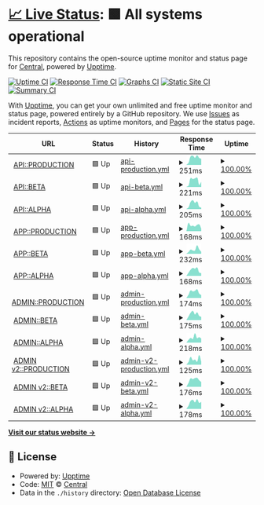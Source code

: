 # [📈 Live Status](https://centralplus-io.github.io/status-centralplus-io): <!--live status--> **🟩 All systems operational**

This repository contains the open-source uptime monitor and status page for [Central](https://app.centralplus.io), powered by [Upptime](https://github.com/upptime/upptime).

[![Uptime CI](https://github.com/centralplus-io/status-centralplus-io/workflows/Uptime%20CI/badge.svg)](https://github.com/centralplus-io/status-centralplus-io/actions?query=workflow%3A%22Uptime+CI%22)
[![Response Time CI](https://github.com/centralplus-io/status-centralplus-io/workflows/Response%20Time%20CI/badge.svg)](https://github.com/centralplus-io/status-centralplus-io/actions?query=workflow%3A%22Response+Time+CI%22)
[![Graphs CI](https://github.com/centralplus-io/status-centralplus-io/workflows/Graphs%20CI/badge.svg)](https://github.com/centralplus-io/status-centralplus-io/actions?query=workflow%3A%22Graphs+CI%22)
[![Static Site CI](https://github.com/centralplus-io/status-centralplus-io/workflows/Static%20Site%20CI/badge.svg)](https://github.com/centralplus-io/status-centralplus-io/actions?query=workflow%3A%22Static+Site+CI%22)
[![Summary CI](https://github.com/centralplus-io/status-centralplus-io/workflows/Summary%20CI/badge.svg)](https://github.com/centralplus-io/status-centralplus-io/actions?query=workflow%3A%22Summary+CI%22)

With [Upptime](https://upptime.js.org), you can get your own unlimited and free uptime monitor and status page, powered entirely by a GitHub repository. We use [Issues](https://github.com/centralplus-io/status-centralplus-io/issues) as incident reports, [Actions](https://github.com/centralplus-io/status-centralplus-io/actions) as uptime monitors, and [Pages](https://centralplus-io.github.io/status-centralplus-io) for the status page.

<!--start: status pages-->
<!-- This summary is generated by Upptime (https://github.com/upptime/upptime) -->
<!-- Do not edit this manually, your changes will be overwritten -->
<!-- prettier-ignore -->
| URL | Status | History | Response Time | Uptime |
| --- | ------ | ------- | ------------- | ------ |
| <img alt="" src="https://icons.duckduckgo.com/ip3/null.ico" height="13"> [API::PRODUCTION](https:/api.centralplus.io) | 🟩 Up | [api-production.yml](https://github.com/centraldevelopers/status-centralplus-io/commits/HEAD/history/api-production.yml) | <details><summary><img alt="Response time graph" src="./graphs/api-production/response-time-week.png" height="20"> 251ms</summary><br><a href="https://status.centralplus.io/history/api-production"><img alt="Response time 262" src="https://img.shields.io/endpoint?url=https%3A%2F%2Fraw.githubusercontent.com%2Fcentraldevelopers%2Fstatus-centralplus-io%2FHEAD%2Fapi%2Fapi-production%2Fresponse-time.json"></a><br><a href="https://status.centralplus.io/history/api-production"><img alt="24-hour response time 214" src="https://img.shields.io/endpoint?url=https%3A%2F%2Fraw.githubusercontent.com%2Fcentraldevelopers%2Fstatus-centralplus-io%2FHEAD%2Fapi%2Fapi-production%2Fresponse-time-day.json"></a><br><a href="https://status.centralplus.io/history/api-production"><img alt="7-day response time 251" src="https://img.shields.io/endpoint?url=https%3A%2F%2Fraw.githubusercontent.com%2Fcentraldevelopers%2Fstatus-centralplus-io%2FHEAD%2Fapi%2Fapi-production%2Fresponse-time-week.json"></a><br><a href="https://status.centralplus.io/history/api-production"><img alt="30-day response time 247" src="https://img.shields.io/endpoint?url=https%3A%2F%2Fraw.githubusercontent.com%2Fcentraldevelopers%2Fstatus-centralplus-io%2FHEAD%2Fapi%2Fapi-production%2Fresponse-time-month.json"></a><br><a href="https://status.centralplus.io/history/api-production"><img alt="1-year response time 262" src="https://img.shields.io/endpoint?url=https%3A%2F%2Fraw.githubusercontent.com%2Fcentraldevelopers%2Fstatus-centralplus-io%2FHEAD%2Fapi%2Fapi-production%2Fresponse-time-year.json"></a></details> | <details><summary><a href="https://status.centralplus.io/history/api-production">100.00%</a></summary><a href="https://status.centralplus.io/history/api-production"><img alt="All-time uptime 99.99%" src="https://img.shields.io/endpoint?url=https%3A%2F%2Fraw.githubusercontent.com%2Fcentraldevelopers%2Fstatus-centralplus-io%2FHEAD%2Fapi%2Fapi-production%2Fuptime.json"></a><br><a href="https://status.centralplus.io/history/api-production"><img alt="24-hour uptime 100.00%" src="https://img.shields.io/endpoint?url=https%3A%2F%2Fraw.githubusercontent.com%2Fcentraldevelopers%2Fstatus-centralplus-io%2FHEAD%2Fapi%2Fapi-production%2Fuptime-day.json"></a><br><a href="https://status.centralplus.io/history/api-production"><img alt="7-day uptime 100.00%" src="https://img.shields.io/endpoint?url=https%3A%2F%2Fraw.githubusercontent.com%2Fcentraldevelopers%2Fstatus-centralplus-io%2FHEAD%2Fapi%2Fapi-production%2Fuptime-week.json"></a><br><a href="https://status.centralplus.io/history/api-production"><img alt="30-day uptime 100.00%" src="https://img.shields.io/endpoint?url=https%3A%2F%2Fraw.githubusercontent.com%2Fcentraldevelopers%2Fstatus-centralplus-io%2FHEAD%2Fapi%2Fapi-production%2Fuptime-month.json"></a><br><a href="https://status.centralplus.io/history/api-production"><img alt="1-year uptime 99.99%" src="https://img.shields.io/endpoint?url=https%3A%2F%2Fraw.githubusercontent.com%2Fcentraldevelopers%2Fstatus-centralplus-io%2FHEAD%2Fapi%2Fapi-production%2Fuptime-year.json"></a></details>
| <img alt="" src="https://icons.duckduckgo.com/ip3/null.ico" height="13"> [API::BETA](https:/api-beta.centralplus.io) | 🟩 Up | [api-beta.yml](https://github.com/centraldevelopers/status-centralplus-io/commits/HEAD/history/api-beta.yml) | <details><summary><img alt="Response time graph" src="./graphs/api-beta/response-time-week.png" height="20"> 221ms</summary><br><a href="https://status.centralplus.io/history/api-beta"><img alt="Response time 247" src="https://img.shields.io/endpoint?url=https%3A%2F%2Fraw.githubusercontent.com%2Fcentraldevelopers%2Fstatus-centralplus-io%2FHEAD%2Fapi%2Fapi-beta%2Fresponse-time.json"></a><br><a href="https://status.centralplus.io/history/api-beta"><img alt="24-hour response time 177" src="https://img.shields.io/endpoint?url=https%3A%2F%2Fraw.githubusercontent.com%2Fcentraldevelopers%2Fstatus-centralplus-io%2FHEAD%2Fapi%2Fapi-beta%2Fresponse-time-day.json"></a><br><a href="https://status.centralplus.io/history/api-beta"><img alt="7-day response time 221" src="https://img.shields.io/endpoint?url=https%3A%2F%2Fraw.githubusercontent.com%2Fcentraldevelopers%2Fstatus-centralplus-io%2FHEAD%2Fapi%2Fapi-beta%2Fresponse-time-week.json"></a><br><a href="https://status.centralplus.io/history/api-beta"><img alt="30-day response time 252" src="https://img.shields.io/endpoint?url=https%3A%2F%2Fraw.githubusercontent.com%2Fcentraldevelopers%2Fstatus-centralplus-io%2FHEAD%2Fapi%2Fapi-beta%2Fresponse-time-month.json"></a><br><a href="https://status.centralplus.io/history/api-beta"><img alt="1-year response time 247" src="https://img.shields.io/endpoint?url=https%3A%2F%2Fraw.githubusercontent.com%2Fcentraldevelopers%2Fstatus-centralplus-io%2FHEAD%2Fapi%2Fapi-beta%2Fresponse-time-year.json"></a></details> | <details><summary><a href="https://status.centralplus.io/history/api-beta">100.00%</a></summary><a href="https://status.centralplus.io/history/api-beta"><img alt="All-time uptime 99.99%" src="https://img.shields.io/endpoint?url=https%3A%2F%2Fraw.githubusercontent.com%2Fcentraldevelopers%2Fstatus-centralplus-io%2FHEAD%2Fapi%2Fapi-beta%2Fuptime.json"></a><br><a href="https://status.centralplus.io/history/api-beta"><img alt="24-hour uptime 100.00%" src="https://img.shields.io/endpoint?url=https%3A%2F%2Fraw.githubusercontent.com%2Fcentraldevelopers%2Fstatus-centralplus-io%2FHEAD%2Fapi%2Fapi-beta%2Fuptime-day.json"></a><br><a href="https://status.centralplus.io/history/api-beta"><img alt="7-day uptime 100.00%" src="https://img.shields.io/endpoint?url=https%3A%2F%2Fraw.githubusercontent.com%2Fcentraldevelopers%2Fstatus-centralplus-io%2FHEAD%2Fapi%2Fapi-beta%2Fuptime-week.json"></a><br><a href="https://status.centralplus.io/history/api-beta"><img alt="30-day uptime 100.00%" src="https://img.shields.io/endpoint?url=https%3A%2F%2Fraw.githubusercontent.com%2Fcentraldevelopers%2Fstatus-centralplus-io%2FHEAD%2Fapi%2Fapi-beta%2Fuptime-month.json"></a><br><a href="https://status.centralplus.io/history/api-beta"><img alt="1-year uptime 99.99%" src="https://img.shields.io/endpoint?url=https%3A%2F%2Fraw.githubusercontent.com%2Fcentraldevelopers%2Fstatus-centralplus-io%2FHEAD%2Fapi%2Fapi-beta%2Fuptime-year.json"></a></details>
| <img alt="" src="https://icons.duckduckgo.com/ip3/null.ico" height="13"> [API::ALPHA](https:/api-alpha.centralplus.io) | 🟩 Up | [api-alpha.yml](https://github.com/centraldevelopers/status-centralplus-io/commits/HEAD/history/api-alpha.yml) | <details><summary><img alt="Response time graph" src="./graphs/api-alpha/response-time-week.png" height="20"> 205ms</summary><br><a href="https://status.centralplus.io/history/api-alpha"><img alt="Response time 244" src="https://img.shields.io/endpoint?url=https%3A%2F%2Fraw.githubusercontent.com%2Fcentraldevelopers%2Fstatus-centralplus-io%2FHEAD%2Fapi%2Fapi-alpha%2Fresponse-time.json"></a><br><a href="https://status.centralplus.io/history/api-alpha"><img alt="24-hour response time 59" src="https://img.shields.io/endpoint?url=https%3A%2F%2Fraw.githubusercontent.com%2Fcentraldevelopers%2Fstatus-centralplus-io%2FHEAD%2Fapi%2Fapi-alpha%2Fresponse-time-day.json"></a><br><a href="https://status.centralplus.io/history/api-alpha"><img alt="7-day response time 205" src="https://img.shields.io/endpoint?url=https%3A%2F%2Fraw.githubusercontent.com%2Fcentraldevelopers%2Fstatus-centralplus-io%2FHEAD%2Fapi%2Fapi-alpha%2Fresponse-time-week.json"></a><br><a href="https://status.centralplus.io/history/api-alpha"><img alt="30-day response time 219" src="https://img.shields.io/endpoint?url=https%3A%2F%2Fraw.githubusercontent.com%2Fcentraldevelopers%2Fstatus-centralplus-io%2FHEAD%2Fapi%2Fapi-alpha%2Fresponse-time-month.json"></a><br><a href="https://status.centralplus.io/history/api-alpha"><img alt="1-year response time 244" src="https://img.shields.io/endpoint?url=https%3A%2F%2Fraw.githubusercontent.com%2Fcentraldevelopers%2Fstatus-centralplus-io%2FHEAD%2Fapi%2Fapi-alpha%2Fresponse-time-year.json"></a></details> | <details><summary><a href="https://status.centralplus.io/history/api-alpha">100.00%</a></summary><a href="https://status.centralplus.io/history/api-alpha"><img alt="All-time uptime 100.00%" src="https://img.shields.io/endpoint?url=https%3A%2F%2Fraw.githubusercontent.com%2Fcentraldevelopers%2Fstatus-centralplus-io%2FHEAD%2Fapi%2Fapi-alpha%2Fuptime.json"></a><br><a href="https://status.centralplus.io/history/api-alpha"><img alt="24-hour uptime 100.00%" src="https://img.shields.io/endpoint?url=https%3A%2F%2Fraw.githubusercontent.com%2Fcentraldevelopers%2Fstatus-centralplus-io%2FHEAD%2Fapi%2Fapi-alpha%2Fuptime-day.json"></a><br><a href="https://status.centralplus.io/history/api-alpha"><img alt="7-day uptime 100.00%" src="https://img.shields.io/endpoint?url=https%3A%2F%2Fraw.githubusercontent.com%2Fcentraldevelopers%2Fstatus-centralplus-io%2FHEAD%2Fapi%2Fapi-alpha%2Fuptime-week.json"></a><br><a href="https://status.centralplus.io/history/api-alpha"><img alt="30-day uptime 100.00%" src="https://img.shields.io/endpoint?url=https%3A%2F%2Fraw.githubusercontent.com%2Fcentraldevelopers%2Fstatus-centralplus-io%2FHEAD%2Fapi%2Fapi-alpha%2Fuptime-month.json"></a><br><a href="https://status.centralplus.io/history/api-alpha"><img alt="1-year uptime 100.00%" src="https://img.shields.io/endpoint?url=https%3A%2F%2Fraw.githubusercontent.com%2Fcentraldevelopers%2Fstatus-centralplus-io%2FHEAD%2Fapi%2Fapi-alpha%2Fuptime-year.json"></a></details>
| <img alt="" src="https://icons.duckduckgo.com/ip3/app.centralplus.io.ico" height="13"> [APP::PRODUCTION](https://app.centralplus.io) | 🟩 Up | [app-production.yml](https://github.com/centraldevelopers/status-centralplus-io/commits/HEAD/history/app-production.yml) | <details><summary><img alt="Response time graph" src="./graphs/app-production/response-time-week.png" height="20"> 168ms</summary><br><a href="https://status.centralplus.io/history/app-production"><img alt="Response time 158" src="https://img.shields.io/endpoint?url=https%3A%2F%2Fraw.githubusercontent.com%2Fcentraldevelopers%2Fstatus-centralplus-io%2FHEAD%2Fapi%2Fapp-production%2Fresponse-time.json"></a><br><a href="https://status.centralplus.io/history/app-production"><img alt="24-hour response time 71" src="https://img.shields.io/endpoint?url=https%3A%2F%2Fraw.githubusercontent.com%2Fcentraldevelopers%2Fstatus-centralplus-io%2FHEAD%2Fapi%2Fapp-production%2Fresponse-time-day.json"></a><br><a href="https://status.centralplus.io/history/app-production"><img alt="7-day response time 168" src="https://img.shields.io/endpoint?url=https%3A%2F%2Fraw.githubusercontent.com%2Fcentraldevelopers%2Fstatus-centralplus-io%2FHEAD%2Fapi%2Fapp-production%2Fresponse-time-week.json"></a><br><a href="https://status.centralplus.io/history/app-production"><img alt="30-day response time 140" src="https://img.shields.io/endpoint?url=https%3A%2F%2Fraw.githubusercontent.com%2Fcentraldevelopers%2Fstatus-centralplus-io%2FHEAD%2Fapi%2Fapp-production%2Fresponse-time-month.json"></a><br><a href="https://status.centralplus.io/history/app-production"><img alt="1-year response time 158" src="https://img.shields.io/endpoint?url=https%3A%2F%2Fraw.githubusercontent.com%2Fcentraldevelopers%2Fstatus-centralplus-io%2FHEAD%2Fapi%2Fapp-production%2Fresponse-time-year.json"></a></details> | <details><summary><a href="https://status.centralplus.io/history/app-production">100.00%</a></summary><a href="https://status.centralplus.io/history/app-production"><img alt="All-time uptime 100.00%" src="https://img.shields.io/endpoint?url=https%3A%2F%2Fraw.githubusercontent.com%2Fcentraldevelopers%2Fstatus-centralplus-io%2FHEAD%2Fapi%2Fapp-production%2Fuptime.json"></a><br><a href="https://status.centralplus.io/history/app-production"><img alt="24-hour uptime 100.00%" src="https://img.shields.io/endpoint?url=https%3A%2F%2Fraw.githubusercontent.com%2Fcentraldevelopers%2Fstatus-centralplus-io%2FHEAD%2Fapi%2Fapp-production%2Fuptime-day.json"></a><br><a href="https://status.centralplus.io/history/app-production"><img alt="7-day uptime 100.00%" src="https://img.shields.io/endpoint?url=https%3A%2F%2Fraw.githubusercontent.com%2Fcentraldevelopers%2Fstatus-centralplus-io%2FHEAD%2Fapi%2Fapp-production%2Fuptime-week.json"></a><br><a href="https://status.centralplus.io/history/app-production"><img alt="30-day uptime 100.00%" src="https://img.shields.io/endpoint?url=https%3A%2F%2Fraw.githubusercontent.com%2Fcentraldevelopers%2Fstatus-centralplus-io%2FHEAD%2Fapi%2Fapp-production%2Fuptime-month.json"></a><br><a href="https://status.centralplus.io/history/app-production"><img alt="1-year uptime 100.00%" src="https://img.shields.io/endpoint?url=https%3A%2F%2Fraw.githubusercontent.com%2Fcentraldevelopers%2Fstatus-centralplus-io%2FHEAD%2Fapi%2Fapp-production%2Fuptime-year.json"></a></details>
| <img alt="" src="https://icons.duckduckgo.com/ip3/cp.app.beta.s3-website-us-east-1.amazonaws.com.ico" height="13"> [APP::BETA](http://cp.app.beta.s3-website-us-east-1.amazonaws.com/) | 🟩 Up | [app-beta.yml](https://github.com/centraldevelopers/status-centralplus-io/commits/HEAD/history/app-beta.yml) | <details><summary><img alt="Response time graph" src="./graphs/app-beta/response-time-week.png" height="20"> 232ms</summary><br><a href="https://status.centralplus.io/history/app-beta"><img alt="Response time 197" src="https://img.shields.io/endpoint?url=https%3A%2F%2Fraw.githubusercontent.com%2Fcentraldevelopers%2Fstatus-centralplus-io%2FHEAD%2Fapi%2Fapp-beta%2Fresponse-time.json"></a><br><a href="https://status.centralplus.io/history/app-beta"><img alt="24-hour response time 113" src="https://img.shields.io/endpoint?url=https%3A%2F%2Fraw.githubusercontent.com%2Fcentraldevelopers%2Fstatus-centralplus-io%2FHEAD%2Fapi%2Fapp-beta%2Fresponse-time-day.json"></a><br><a href="https://status.centralplus.io/history/app-beta"><img alt="7-day response time 232" src="https://img.shields.io/endpoint?url=https%3A%2F%2Fraw.githubusercontent.com%2Fcentraldevelopers%2Fstatus-centralplus-io%2FHEAD%2Fapi%2Fapp-beta%2Fresponse-time-week.json"></a><br><a href="https://status.centralplus.io/history/app-beta"><img alt="30-day response time 215" src="https://img.shields.io/endpoint?url=https%3A%2F%2Fraw.githubusercontent.com%2Fcentraldevelopers%2Fstatus-centralplus-io%2FHEAD%2Fapi%2Fapp-beta%2Fresponse-time-month.json"></a><br><a href="https://status.centralplus.io/history/app-beta"><img alt="1-year response time 197" src="https://img.shields.io/endpoint?url=https%3A%2F%2Fraw.githubusercontent.com%2Fcentraldevelopers%2Fstatus-centralplus-io%2FHEAD%2Fapi%2Fapp-beta%2Fresponse-time-year.json"></a></details> | <details><summary><a href="https://status.centralplus.io/history/app-beta">100.00%</a></summary><a href="https://status.centralplus.io/history/app-beta"><img alt="All-time uptime 100.00%" src="https://img.shields.io/endpoint?url=https%3A%2F%2Fraw.githubusercontent.com%2Fcentraldevelopers%2Fstatus-centralplus-io%2FHEAD%2Fapi%2Fapp-beta%2Fuptime.json"></a><br><a href="https://status.centralplus.io/history/app-beta"><img alt="24-hour uptime 100.00%" src="https://img.shields.io/endpoint?url=https%3A%2F%2Fraw.githubusercontent.com%2Fcentraldevelopers%2Fstatus-centralplus-io%2FHEAD%2Fapi%2Fapp-beta%2Fuptime-day.json"></a><br><a href="https://status.centralplus.io/history/app-beta"><img alt="7-day uptime 100.00%" src="https://img.shields.io/endpoint?url=https%3A%2F%2Fraw.githubusercontent.com%2Fcentraldevelopers%2Fstatus-centralplus-io%2FHEAD%2Fapi%2Fapp-beta%2Fuptime-week.json"></a><br><a href="https://status.centralplus.io/history/app-beta"><img alt="30-day uptime 100.00%" src="https://img.shields.io/endpoint?url=https%3A%2F%2Fraw.githubusercontent.com%2Fcentraldevelopers%2Fstatus-centralplus-io%2FHEAD%2Fapi%2Fapp-beta%2Fuptime-month.json"></a><br><a href="https://status.centralplus.io/history/app-beta"><img alt="1-year uptime 100.00%" src="https://img.shields.io/endpoint?url=https%3A%2F%2Fraw.githubusercontent.com%2Fcentraldevelopers%2Fstatus-centralplus-io%2FHEAD%2Fapi%2Fapp-beta%2Fuptime-year.json"></a></details>
| <img alt="" src="https://icons.duckduckgo.com/ip3/cp.app.alpha.s3-website-us-east-1.amazonaws.com.ico" height="13"> [APP::ALPHA](http://cp.app.alpha.s3-website-us-east-1.amazonaws.com/) | 🟩 Up | [app-alpha.yml](https://github.com/centraldevelopers/status-centralplus-io/commits/HEAD/history/app-alpha.yml) | <details><summary><img alt="Response time graph" src="./graphs/app-alpha/response-time-week.png" height="20"> 168ms</summary><br><a href="https://status.centralplus.io/history/app-alpha"><img alt="Response time 190" src="https://img.shields.io/endpoint?url=https%3A%2F%2Fraw.githubusercontent.com%2Fcentraldevelopers%2Fstatus-centralplus-io%2FHEAD%2Fapi%2Fapp-alpha%2Fresponse-time.json"></a><br><a href="https://status.centralplus.io/history/app-alpha"><img alt="24-hour response time 80" src="https://img.shields.io/endpoint?url=https%3A%2F%2Fraw.githubusercontent.com%2Fcentraldevelopers%2Fstatus-centralplus-io%2FHEAD%2Fapi%2Fapp-alpha%2Fresponse-time-day.json"></a><br><a href="https://status.centralplus.io/history/app-alpha"><img alt="7-day response time 168" src="https://img.shields.io/endpoint?url=https%3A%2F%2Fraw.githubusercontent.com%2Fcentraldevelopers%2Fstatus-centralplus-io%2FHEAD%2Fapi%2Fapp-alpha%2Fresponse-time-week.json"></a><br><a href="https://status.centralplus.io/history/app-alpha"><img alt="30-day response time 185" src="https://img.shields.io/endpoint?url=https%3A%2F%2Fraw.githubusercontent.com%2Fcentraldevelopers%2Fstatus-centralplus-io%2FHEAD%2Fapi%2Fapp-alpha%2Fresponse-time-month.json"></a><br><a href="https://status.centralplus.io/history/app-alpha"><img alt="1-year response time 190" src="https://img.shields.io/endpoint?url=https%3A%2F%2Fraw.githubusercontent.com%2Fcentraldevelopers%2Fstatus-centralplus-io%2FHEAD%2Fapi%2Fapp-alpha%2Fresponse-time-year.json"></a></details> | <details><summary><a href="https://status.centralplus.io/history/app-alpha">100.00%</a></summary><a href="https://status.centralplus.io/history/app-alpha"><img alt="All-time uptime 100.00%" src="https://img.shields.io/endpoint?url=https%3A%2F%2Fraw.githubusercontent.com%2Fcentraldevelopers%2Fstatus-centralplus-io%2FHEAD%2Fapi%2Fapp-alpha%2Fuptime.json"></a><br><a href="https://status.centralplus.io/history/app-alpha"><img alt="24-hour uptime 100.00%" src="https://img.shields.io/endpoint?url=https%3A%2F%2Fraw.githubusercontent.com%2Fcentraldevelopers%2Fstatus-centralplus-io%2FHEAD%2Fapi%2Fapp-alpha%2Fuptime-day.json"></a><br><a href="https://status.centralplus.io/history/app-alpha"><img alt="7-day uptime 100.00%" src="https://img.shields.io/endpoint?url=https%3A%2F%2Fraw.githubusercontent.com%2Fcentraldevelopers%2Fstatus-centralplus-io%2FHEAD%2Fapi%2Fapp-alpha%2Fuptime-week.json"></a><br><a href="https://status.centralplus.io/history/app-alpha"><img alt="30-day uptime 100.00%" src="https://img.shields.io/endpoint?url=https%3A%2F%2Fraw.githubusercontent.com%2Fcentraldevelopers%2Fstatus-centralplus-io%2FHEAD%2Fapi%2Fapp-alpha%2Fuptime-month.json"></a><br><a href="https://status.centralplus.io/history/app-alpha"><img alt="1-year uptime 100.00%" src="https://img.shields.io/endpoint?url=https%3A%2F%2Fraw.githubusercontent.com%2Fcentraldevelopers%2Fstatus-centralplus-io%2FHEAD%2Fapi%2Fapp-alpha%2Fuptime-year.json"></a></details>
| <img alt="" src="https://icons.duckduckgo.com/ip3/cp.app.prod.s3-website-us-east-1.amazonaws.com.ico" height="13"> [ADMIN::PRODUCTION](http://cp.app.prod.s3-website-us-east-1.amazonaws.com/) | 🟩 Up | [admin-production.yml](https://github.com/centraldevelopers/status-centralplus-io/commits/HEAD/history/admin-production.yml) | <details><summary><img alt="Response time graph" src="./graphs/admin-production/response-time-week.png" height="20"> 174ms</summary><br><a href="https://status.centralplus.io/history/admin-production"><img alt="Response time 188" src="https://img.shields.io/endpoint?url=https%3A%2F%2Fraw.githubusercontent.com%2Fcentraldevelopers%2Fstatus-centralplus-io%2FHEAD%2Fapi%2Fadmin-production%2Fresponse-time.json"></a><br><a href="https://status.centralplus.io/history/admin-production"><img alt="24-hour response time 87" src="https://img.shields.io/endpoint?url=https%3A%2F%2Fraw.githubusercontent.com%2Fcentraldevelopers%2Fstatus-centralplus-io%2FHEAD%2Fapi%2Fadmin-production%2Fresponse-time-day.json"></a><br><a href="https://status.centralplus.io/history/admin-production"><img alt="7-day response time 174" src="https://img.shields.io/endpoint?url=https%3A%2F%2Fraw.githubusercontent.com%2Fcentraldevelopers%2Fstatus-centralplus-io%2FHEAD%2Fapi%2Fadmin-production%2Fresponse-time-week.json"></a><br><a href="https://status.centralplus.io/history/admin-production"><img alt="30-day response time 173" src="https://img.shields.io/endpoint?url=https%3A%2F%2Fraw.githubusercontent.com%2Fcentraldevelopers%2Fstatus-centralplus-io%2FHEAD%2Fapi%2Fadmin-production%2Fresponse-time-month.json"></a><br><a href="https://status.centralplus.io/history/admin-production"><img alt="1-year response time 188" src="https://img.shields.io/endpoint?url=https%3A%2F%2Fraw.githubusercontent.com%2Fcentraldevelopers%2Fstatus-centralplus-io%2FHEAD%2Fapi%2Fadmin-production%2Fresponse-time-year.json"></a></details> | <details><summary><a href="https://status.centralplus.io/history/admin-production">100.00%</a></summary><a href="https://status.centralplus.io/history/admin-production"><img alt="All-time uptime 100.00%" src="https://img.shields.io/endpoint?url=https%3A%2F%2Fraw.githubusercontent.com%2Fcentraldevelopers%2Fstatus-centralplus-io%2FHEAD%2Fapi%2Fadmin-production%2Fuptime.json"></a><br><a href="https://status.centralplus.io/history/admin-production"><img alt="24-hour uptime 100.00%" src="https://img.shields.io/endpoint?url=https%3A%2F%2Fraw.githubusercontent.com%2Fcentraldevelopers%2Fstatus-centralplus-io%2FHEAD%2Fapi%2Fadmin-production%2Fuptime-day.json"></a><br><a href="https://status.centralplus.io/history/admin-production"><img alt="7-day uptime 100.00%" src="https://img.shields.io/endpoint?url=https%3A%2F%2Fraw.githubusercontent.com%2Fcentraldevelopers%2Fstatus-centralplus-io%2FHEAD%2Fapi%2Fadmin-production%2Fuptime-week.json"></a><br><a href="https://status.centralplus.io/history/admin-production"><img alt="30-day uptime 100.00%" src="https://img.shields.io/endpoint?url=https%3A%2F%2Fraw.githubusercontent.com%2Fcentraldevelopers%2Fstatus-centralplus-io%2FHEAD%2Fapi%2Fadmin-production%2Fuptime-month.json"></a><br><a href="https://status.centralplus.io/history/admin-production"><img alt="1-year uptime 100.00%" src="https://img.shields.io/endpoint?url=https%3A%2F%2Fraw.githubusercontent.com%2Fcentraldevelopers%2Fstatus-centralplus-io%2FHEAD%2Fapi%2Fadmin-production%2Fuptime-year.json"></a></details>
| <img alt="" src="https://icons.duckduckgo.com/ip3/cp.admin.beta.s3-website-us-east-1.amazonaws.com.ico" height="13"> [ADMIN::BETA](http://cp.admin.beta.s3-website-us-east-1.amazonaws.com/) | 🟩 Up | [admin-beta.yml](https://github.com/centraldevelopers/status-centralplus-io/commits/HEAD/history/admin-beta.yml) | <details><summary><img alt="Response time graph" src="./graphs/admin-beta/response-time-week.png" height="20"> 175ms</summary><br><a href="https://status.centralplus.io/history/admin-beta"><img alt="Response time 185" src="https://img.shields.io/endpoint?url=https%3A%2F%2Fraw.githubusercontent.com%2Fcentraldevelopers%2Fstatus-centralplus-io%2FHEAD%2Fapi%2Fadmin-beta%2Fresponse-time.json"></a><br><a href="https://status.centralplus.io/history/admin-beta"><img alt="24-hour response time 98" src="https://img.shields.io/endpoint?url=https%3A%2F%2Fraw.githubusercontent.com%2Fcentraldevelopers%2Fstatus-centralplus-io%2FHEAD%2Fapi%2Fadmin-beta%2Fresponse-time-day.json"></a><br><a href="https://status.centralplus.io/history/admin-beta"><img alt="7-day response time 175" src="https://img.shields.io/endpoint?url=https%3A%2F%2Fraw.githubusercontent.com%2Fcentraldevelopers%2Fstatus-centralplus-io%2FHEAD%2Fapi%2Fadmin-beta%2Fresponse-time-week.json"></a><br><a href="https://status.centralplus.io/history/admin-beta"><img alt="30-day response time 168" src="https://img.shields.io/endpoint?url=https%3A%2F%2Fraw.githubusercontent.com%2Fcentraldevelopers%2Fstatus-centralplus-io%2FHEAD%2Fapi%2Fadmin-beta%2Fresponse-time-month.json"></a><br><a href="https://status.centralplus.io/history/admin-beta"><img alt="1-year response time 185" src="https://img.shields.io/endpoint?url=https%3A%2F%2Fraw.githubusercontent.com%2Fcentraldevelopers%2Fstatus-centralplus-io%2FHEAD%2Fapi%2Fadmin-beta%2Fresponse-time-year.json"></a></details> | <details><summary><a href="https://status.centralplus.io/history/admin-beta">100.00%</a></summary><a href="https://status.centralplus.io/history/admin-beta"><img alt="All-time uptime 100.00%" src="https://img.shields.io/endpoint?url=https%3A%2F%2Fraw.githubusercontent.com%2Fcentraldevelopers%2Fstatus-centralplus-io%2FHEAD%2Fapi%2Fadmin-beta%2Fuptime.json"></a><br><a href="https://status.centralplus.io/history/admin-beta"><img alt="24-hour uptime 100.00%" src="https://img.shields.io/endpoint?url=https%3A%2F%2Fraw.githubusercontent.com%2Fcentraldevelopers%2Fstatus-centralplus-io%2FHEAD%2Fapi%2Fadmin-beta%2Fuptime-day.json"></a><br><a href="https://status.centralplus.io/history/admin-beta"><img alt="7-day uptime 100.00%" src="https://img.shields.io/endpoint?url=https%3A%2F%2Fraw.githubusercontent.com%2Fcentraldevelopers%2Fstatus-centralplus-io%2FHEAD%2Fapi%2Fadmin-beta%2Fuptime-week.json"></a><br><a href="https://status.centralplus.io/history/admin-beta"><img alt="30-day uptime 100.00%" src="https://img.shields.io/endpoint?url=https%3A%2F%2Fraw.githubusercontent.com%2Fcentraldevelopers%2Fstatus-centralplus-io%2FHEAD%2Fapi%2Fadmin-beta%2Fuptime-month.json"></a><br><a href="https://status.centralplus.io/history/admin-beta"><img alt="1-year uptime 100.00%" src="https://img.shields.io/endpoint?url=https%3A%2F%2Fraw.githubusercontent.com%2Fcentraldevelopers%2Fstatus-centralplus-io%2FHEAD%2Fapi%2Fadmin-beta%2Fuptime-year.json"></a></details>
| <img alt="" src="https://icons.duckduckgo.com/ip3/cp.admin.alpha.s3-website-us-east-1.amazonaws.com.ico" height="13"> [ADMIN::ALPHA](http://cp.admin.alpha.s3-website-us-east-1.amazonaws.com/) | 🟩 Up | [admin-alpha.yml](https://github.com/centraldevelopers/status-centralplus-io/commits/HEAD/history/admin-alpha.yml) | <details><summary><img alt="Response time graph" src="./graphs/admin-alpha/response-time-week.png" height="20"> 218ms</summary><br><a href="https://status.centralplus.io/history/admin-alpha"><img alt="Response time 181" src="https://img.shields.io/endpoint?url=https%3A%2F%2Fraw.githubusercontent.com%2Fcentraldevelopers%2Fstatus-centralplus-io%2FHEAD%2Fapi%2Fadmin-alpha%2Fresponse-time.json"></a><br><a href="https://status.centralplus.io/history/admin-alpha"><img alt="24-hour response time 182" src="https://img.shields.io/endpoint?url=https%3A%2F%2Fraw.githubusercontent.com%2Fcentraldevelopers%2Fstatus-centralplus-io%2FHEAD%2Fapi%2Fadmin-alpha%2Fresponse-time-day.json"></a><br><a href="https://status.centralplus.io/history/admin-alpha"><img alt="7-day response time 218" src="https://img.shields.io/endpoint?url=https%3A%2F%2Fraw.githubusercontent.com%2Fcentraldevelopers%2Fstatus-centralplus-io%2FHEAD%2Fapi%2Fadmin-alpha%2Fresponse-time-week.json"></a><br><a href="https://status.centralplus.io/history/admin-alpha"><img alt="30-day response time 177" src="https://img.shields.io/endpoint?url=https%3A%2F%2Fraw.githubusercontent.com%2Fcentraldevelopers%2Fstatus-centralplus-io%2FHEAD%2Fapi%2Fadmin-alpha%2Fresponse-time-month.json"></a><br><a href="https://status.centralplus.io/history/admin-alpha"><img alt="1-year response time 181" src="https://img.shields.io/endpoint?url=https%3A%2F%2Fraw.githubusercontent.com%2Fcentraldevelopers%2Fstatus-centralplus-io%2FHEAD%2Fapi%2Fadmin-alpha%2Fresponse-time-year.json"></a></details> | <details><summary><a href="https://status.centralplus.io/history/admin-alpha">100.00%</a></summary><a href="https://status.centralplus.io/history/admin-alpha"><img alt="All-time uptime 100.00%" src="https://img.shields.io/endpoint?url=https%3A%2F%2Fraw.githubusercontent.com%2Fcentraldevelopers%2Fstatus-centralplus-io%2FHEAD%2Fapi%2Fadmin-alpha%2Fuptime.json"></a><br><a href="https://status.centralplus.io/history/admin-alpha"><img alt="24-hour uptime 100.00%" src="https://img.shields.io/endpoint?url=https%3A%2F%2Fraw.githubusercontent.com%2Fcentraldevelopers%2Fstatus-centralplus-io%2FHEAD%2Fapi%2Fadmin-alpha%2Fuptime-day.json"></a><br><a href="https://status.centralplus.io/history/admin-alpha"><img alt="7-day uptime 100.00%" src="https://img.shields.io/endpoint?url=https%3A%2F%2Fraw.githubusercontent.com%2Fcentraldevelopers%2Fstatus-centralplus-io%2FHEAD%2Fapi%2Fadmin-alpha%2Fuptime-week.json"></a><br><a href="https://status.centralplus.io/history/admin-alpha"><img alt="30-day uptime 100.00%" src="https://img.shields.io/endpoint?url=https%3A%2F%2Fraw.githubusercontent.com%2Fcentraldevelopers%2Fstatus-centralplus-io%2FHEAD%2Fapi%2Fadmin-alpha%2Fuptime-month.json"></a><br><a href="https://status.centralplus.io/history/admin-alpha"><img alt="1-year uptime 100.00%" src="https://img.shields.io/endpoint?url=https%3A%2F%2Fraw.githubusercontent.com%2Fcentraldevelopers%2Fstatus-centralplus-io%2FHEAD%2Fapi%2Fadmin-alpha%2Fuptime-year.json"></a></details>
| <img alt="" src="https://icons.duckduckgo.com/ip3/admin.centralplus.io.ico" height="13"> [ADMIN v2::PRODUCTION](https://admin.centralplus.io) | 🟩 Up | [admin-v2-production.yml](https://github.com/centraldevelopers/status-centralplus-io/commits/HEAD/history/admin-v2-production.yml) | <details><summary><img alt="Response time graph" src="./graphs/admin-v2-production/response-time-week.png" height="20"> 125ms</summary><br><a href="https://status.centralplus.io/history/admin-v2-production"><img alt="Response time 156" src="https://img.shields.io/endpoint?url=https%3A%2F%2Fraw.githubusercontent.com%2Fcentraldevelopers%2Fstatus-centralplus-io%2FHEAD%2Fapi%2Fadmin-v2-production%2Fresponse-time.json"></a><br><a href="https://status.centralplus.io/history/admin-v2-production"><img alt="24-hour response time 70" src="https://img.shields.io/endpoint?url=https%3A%2F%2Fraw.githubusercontent.com%2Fcentraldevelopers%2Fstatus-centralplus-io%2FHEAD%2Fapi%2Fadmin-v2-production%2Fresponse-time-day.json"></a><br><a href="https://status.centralplus.io/history/admin-v2-production"><img alt="7-day response time 125" src="https://img.shields.io/endpoint?url=https%3A%2F%2Fraw.githubusercontent.com%2Fcentraldevelopers%2Fstatus-centralplus-io%2FHEAD%2Fapi%2Fadmin-v2-production%2Fresponse-time-week.json"></a><br><a href="https://status.centralplus.io/history/admin-v2-production"><img alt="30-day response time 138" src="https://img.shields.io/endpoint?url=https%3A%2F%2Fraw.githubusercontent.com%2Fcentraldevelopers%2Fstatus-centralplus-io%2FHEAD%2Fapi%2Fadmin-v2-production%2Fresponse-time-month.json"></a><br><a href="https://status.centralplus.io/history/admin-v2-production"><img alt="1-year response time 156" src="https://img.shields.io/endpoint?url=https%3A%2F%2Fraw.githubusercontent.com%2Fcentraldevelopers%2Fstatus-centralplus-io%2FHEAD%2Fapi%2Fadmin-v2-production%2Fresponse-time-year.json"></a></details> | <details><summary><a href="https://status.centralplus.io/history/admin-v2-production">100.00%</a></summary><a href="https://status.centralplus.io/history/admin-v2-production"><img alt="All-time uptime 100.00%" src="https://img.shields.io/endpoint?url=https%3A%2F%2Fraw.githubusercontent.com%2Fcentraldevelopers%2Fstatus-centralplus-io%2FHEAD%2Fapi%2Fadmin-v2-production%2Fuptime.json"></a><br><a href="https://status.centralplus.io/history/admin-v2-production"><img alt="24-hour uptime 100.00%" src="https://img.shields.io/endpoint?url=https%3A%2F%2Fraw.githubusercontent.com%2Fcentraldevelopers%2Fstatus-centralplus-io%2FHEAD%2Fapi%2Fadmin-v2-production%2Fuptime-day.json"></a><br><a href="https://status.centralplus.io/history/admin-v2-production"><img alt="7-day uptime 100.00%" src="https://img.shields.io/endpoint?url=https%3A%2F%2Fraw.githubusercontent.com%2Fcentraldevelopers%2Fstatus-centralplus-io%2FHEAD%2Fapi%2Fadmin-v2-production%2Fuptime-week.json"></a><br><a href="https://status.centralplus.io/history/admin-v2-production"><img alt="30-day uptime 100.00%" src="https://img.shields.io/endpoint?url=https%3A%2F%2Fraw.githubusercontent.com%2Fcentraldevelopers%2Fstatus-centralplus-io%2FHEAD%2Fapi%2Fadmin-v2-production%2Fuptime-month.json"></a><br><a href="https://status.centralplus.io/history/admin-v2-production"><img alt="1-year uptime 100.00%" src="https://img.shields.io/endpoint?url=https%3A%2F%2Fraw.githubusercontent.com%2Fcentraldevelopers%2Fstatus-centralplus-io%2FHEAD%2Fapi%2Fadmin-v2-production%2Fuptime-year.json"></a></details>
| <img alt="" src="https://icons.duckduckgo.com/ip3/cp.admin.v2.beta.s3-website-us-east-1.amazonaws.com.ico" height="13"> [ADMIN v2::BETA](http://cp.admin.v2.beta.s3-website-us-east-1.amazonaws.com/) | 🟩 Up | [admin-v2-beta.yml](https://github.com/centraldevelopers/status-centralplus-io/commits/HEAD/history/admin-v2-beta.yml) | <details><summary><img alt="Response time graph" src="./graphs/admin-v2-beta/response-time-week.png" height="20"> 176ms</summary><br><a href="https://status.centralplus.io/history/admin-v2-beta"><img alt="Response time 174" src="https://img.shields.io/endpoint?url=https%3A%2F%2Fraw.githubusercontent.com%2Fcentraldevelopers%2Fstatus-centralplus-io%2FHEAD%2Fapi%2Fadmin-v2-beta%2Fresponse-time.json"></a><br><a href="https://status.centralplus.io/history/admin-v2-beta"><img alt="24-hour response time 120" src="https://img.shields.io/endpoint?url=https%3A%2F%2Fraw.githubusercontent.com%2Fcentraldevelopers%2Fstatus-centralplus-io%2FHEAD%2Fapi%2Fadmin-v2-beta%2Fresponse-time-day.json"></a><br><a href="https://status.centralplus.io/history/admin-v2-beta"><img alt="7-day response time 176" src="https://img.shields.io/endpoint?url=https%3A%2F%2Fraw.githubusercontent.com%2Fcentraldevelopers%2Fstatus-centralplus-io%2FHEAD%2Fapi%2Fadmin-v2-beta%2Fresponse-time-week.json"></a><br><a href="https://status.centralplus.io/history/admin-v2-beta"><img alt="30-day response time 169" src="https://img.shields.io/endpoint?url=https%3A%2F%2Fraw.githubusercontent.com%2Fcentraldevelopers%2Fstatus-centralplus-io%2FHEAD%2Fapi%2Fadmin-v2-beta%2Fresponse-time-month.json"></a><br><a href="https://status.centralplus.io/history/admin-v2-beta"><img alt="1-year response time 174" src="https://img.shields.io/endpoint?url=https%3A%2F%2Fraw.githubusercontent.com%2Fcentraldevelopers%2Fstatus-centralplus-io%2FHEAD%2Fapi%2Fadmin-v2-beta%2Fresponse-time-year.json"></a></details> | <details><summary><a href="https://status.centralplus.io/history/admin-v2-beta">100.00%</a></summary><a href="https://status.centralplus.io/history/admin-v2-beta"><img alt="All-time uptime 100.00%" src="https://img.shields.io/endpoint?url=https%3A%2F%2Fraw.githubusercontent.com%2Fcentraldevelopers%2Fstatus-centralplus-io%2FHEAD%2Fapi%2Fadmin-v2-beta%2Fuptime.json"></a><br><a href="https://status.centralplus.io/history/admin-v2-beta"><img alt="24-hour uptime 100.00%" src="https://img.shields.io/endpoint?url=https%3A%2F%2Fraw.githubusercontent.com%2Fcentraldevelopers%2Fstatus-centralplus-io%2FHEAD%2Fapi%2Fadmin-v2-beta%2Fuptime-day.json"></a><br><a href="https://status.centralplus.io/history/admin-v2-beta"><img alt="7-day uptime 100.00%" src="https://img.shields.io/endpoint?url=https%3A%2F%2Fraw.githubusercontent.com%2Fcentraldevelopers%2Fstatus-centralplus-io%2FHEAD%2Fapi%2Fadmin-v2-beta%2Fuptime-week.json"></a><br><a href="https://status.centralplus.io/history/admin-v2-beta"><img alt="30-day uptime 100.00%" src="https://img.shields.io/endpoint?url=https%3A%2F%2Fraw.githubusercontent.com%2Fcentraldevelopers%2Fstatus-centralplus-io%2FHEAD%2Fapi%2Fadmin-v2-beta%2Fuptime-month.json"></a><br><a href="https://status.centralplus.io/history/admin-v2-beta"><img alt="1-year uptime 100.00%" src="https://img.shields.io/endpoint?url=https%3A%2F%2Fraw.githubusercontent.com%2Fcentraldevelopers%2Fstatus-centralplus-io%2FHEAD%2Fapi%2Fadmin-v2-beta%2Fuptime-year.json"></a></details>
| <img alt="" src="https://icons.duckduckgo.com/ip3/cp.admin.v2.alpha.s3-website-us-east-1.amazonaws.com.ico" height="13"> [ADMIN v2::ALPHA](http://cp.admin.v2.alpha.s3-website-us-east-1.amazonaws.com/) | 🟩 Up | [admin-v2-alpha.yml](https://github.com/centraldevelopers/status-centralplus-io/commits/HEAD/history/admin-v2-alpha.yml) | <details><summary><img alt="Response time graph" src="./graphs/admin-v2-alpha/response-time-week.png" height="20"> 178ms</summary><br><a href="https://status.centralplus.io/history/admin-v2-alpha"><img alt="Response time 174" src="https://img.shields.io/endpoint?url=https%3A%2F%2Fraw.githubusercontent.com%2Fcentraldevelopers%2Fstatus-centralplus-io%2FHEAD%2Fapi%2Fadmin-v2-alpha%2Fresponse-time.json"></a><br><a href="https://status.centralplus.io/history/admin-v2-alpha"><img alt="24-hour response time 175" src="https://img.shields.io/endpoint?url=https%3A%2F%2Fraw.githubusercontent.com%2Fcentraldevelopers%2Fstatus-centralplus-io%2FHEAD%2Fapi%2Fadmin-v2-alpha%2Fresponse-time-day.json"></a><br><a href="https://status.centralplus.io/history/admin-v2-alpha"><img alt="7-day response time 178" src="https://img.shields.io/endpoint?url=https%3A%2F%2Fraw.githubusercontent.com%2Fcentraldevelopers%2Fstatus-centralplus-io%2FHEAD%2Fapi%2Fadmin-v2-alpha%2Fresponse-time-week.json"></a><br><a href="https://status.centralplus.io/history/admin-v2-alpha"><img alt="30-day response time 170" src="https://img.shields.io/endpoint?url=https%3A%2F%2Fraw.githubusercontent.com%2Fcentraldevelopers%2Fstatus-centralplus-io%2FHEAD%2Fapi%2Fadmin-v2-alpha%2Fresponse-time-month.json"></a><br><a href="https://status.centralplus.io/history/admin-v2-alpha"><img alt="1-year response time 174" src="https://img.shields.io/endpoint?url=https%3A%2F%2Fraw.githubusercontent.com%2Fcentraldevelopers%2Fstatus-centralplus-io%2FHEAD%2Fapi%2Fadmin-v2-alpha%2Fresponse-time-year.json"></a></details> | <details><summary><a href="https://status.centralplus.io/history/admin-v2-alpha">100.00%</a></summary><a href="https://status.centralplus.io/history/admin-v2-alpha"><img alt="All-time uptime 100.00%" src="https://img.shields.io/endpoint?url=https%3A%2F%2Fraw.githubusercontent.com%2Fcentraldevelopers%2Fstatus-centralplus-io%2FHEAD%2Fapi%2Fadmin-v2-alpha%2Fuptime.json"></a><br><a href="https://status.centralplus.io/history/admin-v2-alpha"><img alt="24-hour uptime 100.00%" src="https://img.shields.io/endpoint?url=https%3A%2F%2Fraw.githubusercontent.com%2Fcentraldevelopers%2Fstatus-centralplus-io%2FHEAD%2Fapi%2Fadmin-v2-alpha%2Fuptime-day.json"></a><br><a href="https://status.centralplus.io/history/admin-v2-alpha"><img alt="7-day uptime 100.00%" src="https://img.shields.io/endpoint?url=https%3A%2F%2Fraw.githubusercontent.com%2Fcentraldevelopers%2Fstatus-centralplus-io%2FHEAD%2Fapi%2Fadmin-v2-alpha%2Fuptime-week.json"></a><br><a href="https://status.centralplus.io/history/admin-v2-alpha"><img alt="30-day uptime 100.00%" src="https://img.shields.io/endpoint?url=https%3A%2F%2Fraw.githubusercontent.com%2Fcentraldevelopers%2Fstatus-centralplus-io%2FHEAD%2Fapi%2Fadmin-v2-alpha%2Fuptime-month.json"></a><br><a href="https://status.centralplus.io/history/admin-v2-alpha"><img alt="1-year uptime 100.00%" src="https://img.shields.io/endpoint?url=https%3A%2F%2Fraw.githubusercontent.com%2Fcentraldevelopers%2Fstatus-centralplus-io%2FHEAD%2Fapi%2Fadmin-v2-alpha%2Fuptime-year.json"></a></details>

<!--end: status pages-->

[**Visit our status website →**](https://centralplus-io.github.io/status-centralplus-io)

## 📄 License

- Powered by: [Upptime](https://github.com/upptime/upptime)
- Code: [MIT](./LICENSE) © [Central](https://app.centralplus.io)
- Data in the `./history` directory: [Open Database License](https://opendatacommons.org/licenses/odbl/1-0/)

